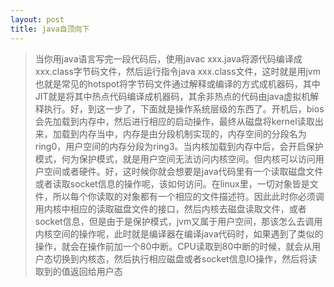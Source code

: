 ```yaml
---
layout: post
title: java自顶向下
---
```


> 当你用java语言写完一段代码后，使用javac xxx.java将源代码编译成xxx.class字节码文件，然后运行指令java xxx.class文件，这时就是用jvm也就是常见的hotspot将字节码文件通过解释或编译的方式成机器码，其中JIT就是将其中热点代码编译成机器码，其余非热点的代码由java虚拟机解释执行。好，到这一步了，下面就是操作系统层级的东西了。开机后，bios会先加载到内存中，然后进行相应的启动操作，最终从磁盘将kernel读取出来，加载到内存当中，内存是由分段机制实现的，内存空间的分段名为ring0，用户空间的内存分段为ring3。当内核加载到内存中后，会开启保护模式，何为保护模式，就是用户空间无法访问内核空间。但内核可以访问用户空间或者硬件。好，这时候你就会想要是java代码里有一个读取磁盘文件或者读取socket信息的操作呢，该如何访问。在linux里，一切对象皆是文件，所以每个你读取的对象都有一个相应的文件描述符。因此此时你必须调用内核中相应的读取磁盘文件的接口，然后内核去磁盘读取文件，或者socket信息，但是由于是保护模式，jvm又属于用户空间，那该怎么去调用内核空间的操作呢，此时就是编译器在编译java代码时，如果遇到了类似的操作，就会在操作前加一个80中断。CPU读取到80中断的时候，就会从用户态切换到内核态，然后执行相应磁盘或者socket信息IO操作，然后将读取到的值返回给用户态